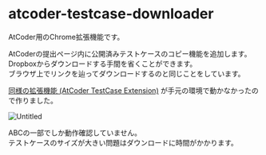 # atcoder-testcase-downloader

AtCoder用のChrome拡張機能です。

AtCoderの提出ページ内に公開済みテストケースのコピー機能を追加します。  
Dropboxからダウンロードする手間を省くことができます。  
ブラウザ上でリンクを辿ってダウンロードするのと同じことをしています。

[同様の拡張機能 (AtCoder TestCase Extension)](https://greasyfork.org/ja/scripts/371832-atcoder-testcase-extension) が手元の環境で動かなかったので作りました。

![Untitled](https://github.com/fecf/atcoder-testcase-downloader/assets/6128431/58d7b2c1-0747-44b2-a015-4dde8c4dd0e8)

ABCの一部でしか動作確認していません。  
テストケースのサイズが大きい問題はダウンロードに時間がかかります。  

